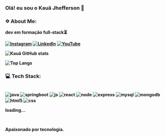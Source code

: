 ###  Olá! eu sou o Kauã Jhefferson 👋

### ✡️ About Me:

 <b>dev em formação full-stack⏳<b>

[![Instagram](https://img.shields.io/badge/Instagram-E4405F?style=for-the-badge&logo=instagram&logoColor=white)](https://www.instagram.com/kauajh_/)
[![LinkedIn](https://img.shields.io/badge/LinkedIn-0077B5?style=for-the-badge&logo=linkedin&logoColor=white)](https://www.linkedin.com/in/kau%C3%A3-jhefferson-2a068723b/)
[![YouTube](https://img.shields.io/badge/YouTube-FF0000?style=for-the-badge&logo=youtube&logoColor=white)](https://www.youtube.com/@kauajhefferson12/featured)

![Kauã GitHub stats](https://github-readme-stats.vercel.app/api?username=kauajhef&show_icons=true&theme=transparent) 

![Top Langs](https://github-readme-stats.vercel.app/api/top-langs/?username=kauajhef&layout=compact)

### 💻 Tech Stack:

<div style = 'display= inline_block'><br/>

<img align='center' alt='java' src='https://img.shields.io/badge/Java-ED8B00?style=for-the-badge&logo=openjdk&logoColor=white'/>
 <img align='center' alt='springboot' src='https://img.shields.io/badge/Spring-6DB33F?style=for-the-badge&logo=spring&logoColor=white'/>
<img align='center' alt='js' src='https://img.shields.io/badge/JavaScript-F7DF1E?style=for-the-badge&logo=javascript&logoColor=black'/>
 <img align='center' alt='react' src='https://img.shields.io/badge/React-20232A?style=for-the-badge&logo=react&logoColor=61DAFB'/>
<img align='center' alt='node' src='https://img.shields.io/badge/Node.js-43853D?style=for-the-badge&logo=node.js&logoColor=white'/>
 <img align='center' alt='express' src='https://img.shields.io/badge/Express.js-404D59?style=for-the-badge'/>
   <img align='center' alt='mysql' src='https://img.shields.io/badge/MySQL-00000F?style=for-the-badge&logo=mysql&logoColor=white'/>
  <img align='center' alt='mongodb' src='https://img.shields.io/badge/MongoDB-4EA94B?style=for-the-badge&logo=mongodb&logoColor=white'/>
  <img align='center' alt='html5' src='https://img.shields.io/badge/HTML5-E34F26?style=for-the-badge&logo=html5&logoColor=white'/>
  <img align='center' alt='css' src='https://img.shields.io/badge/CSS3-1572B6?style=for-the-badge&logo=css3&logoColor=white'/>

loading...
</div> <br/>

<b>Apaixonado por tecnologia.<b>
<br>

